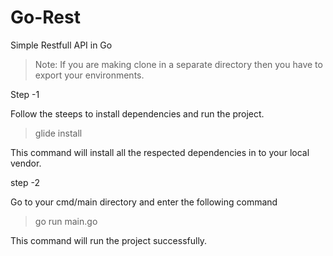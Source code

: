 # Go-Rest

Simple Restfull API in Go

> Note: If you are making clone in a separate directory then you have to export your environments.


Step -1

Follow the steeps to install dependencies and run the project.
> glide install

This command will install all the respected dependencies in to your local vendor.

step -2

Go to your cmd/main directory and enter the following command

> go run main.go

This command will run the project successfully. 